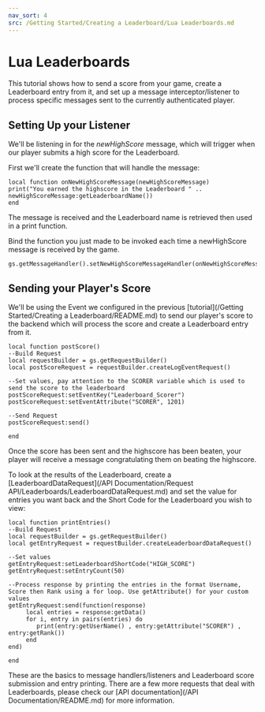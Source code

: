 ```yaml
---
nav_sort: 4
src: /Getting Started/Creating a Leaderboard/Lua Leaderboards.md
---
```


# Lua Leaderboards

This tutorial shows how to send a score from your game, create a Leaderboard entry from it, and set up a message interceptor/listener to process specific messages sent to the currently authenticated player.

## Setting Up your Listener

We'll be listening in for the *newHighScore* message, which will trigger when our player submits a high score for the Leaderboard.

First we'll create the function that will handle the message:

```
local function onNewHighScoreMessage(newHighScoreMessage)
print("You earned the highscore in the Leaderboard " .. newHighScoreMessage:getLeaderboardName())
end

```
The message is received and the Leaderboard name is retrieved then used in a print function.

Bind the function you just made to be invoked each time a newHighScore message is received by the game.

```
gs.getMessageHandler().setNewHighScoreMessageHandler(onNewHighScoreMessage)

```

## Sending your Player's Score

We'll be using the Event we configured in the previous [tutorial](/Getting Started/Creating a Leaderboard/README.md) to send our player's score to the backend which will process the score and create a Leaderboard entry from it.

```
local function postScore()
--Build Request
local requestBuilder = gs.getRequestBuilder()
local postScoreRequest = requestBuilder.createLogEventRequest()

--Set values, pay attention to the SCORER variable which is used to send the score to the leaderboard
postScoreRequest:setEventKey("Leaderboard_Scorer")
postScoreRequest:setEventAttribute("SCORER", 1201)

--Send Request
postScoreRequest:send()

end
```

Once the score has been sent and the highscore has been beaten, your player will receive a message congratulating them on beating the highscore.

To look at the results of the Leaderboard, create a [LeaderboardDataRequest](/API Documentation/Request API/Leaderboards/LeaderboardDataRequest.md) and set the value for entries you want back and the Short Code for the Leaderboard you wish to view:


```
local function printEntries()
--Build Request
local requestBuilder = gs.getRequestBuilder()
local getEntryRequest = requestBuilder.createLeaderboardDataRequest()

--Set values
getEntryRequest:setLeaderboardShortCode("HIGH_SCORE")
getEntryRequest:setEntryCount(50)

--Process response by printing the entries in the format Username, Score then Rank using a for loop. Use getAttribute() for your custom values
getEntryRequest:send(function(response)
	 local entries = response:getData()
	 for i, entry in pairs(entries) do
	 	print(entry:getUserName() , entry:getAttribute("SCORER") , entry:getRank())
	 end
end)

end

```

These are the basics to message handlers/listeners and Leaderboard score submission and entry printing. There are a few more requests that deal with Leaderboards, please check our [API documentation](/API Documentation/README.md) for more information.
